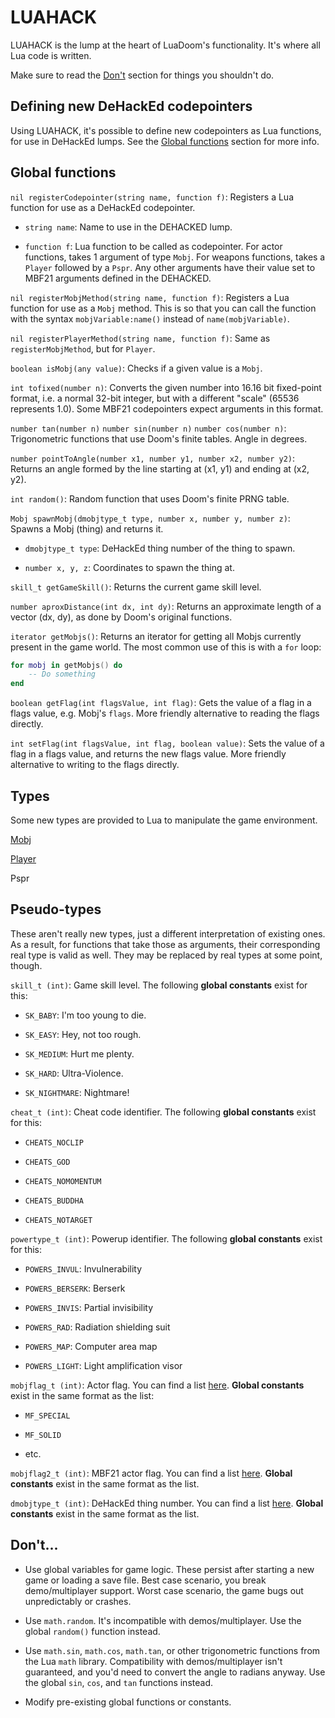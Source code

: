 # LUAHACK

LUAHACK is the lump at the heart of LuaDoom's functionality. It's where all Lua code is written.

Make sure to read the [Don't](#dont) section for things you shouldn't do.

## Defining new DeHackEd codepointers

Using LUAHACK, it's possible to define new codepointers as Lua functions, for use in DeHackEd lumps. See the [Global functions](#global-functions) section for more info.

## Global functions

`nil registerCodepointer(string name, function f)`: Registers a Lua function for use as a DeHackEd codepointer.

 - `string name`: Name to use in the DEHACKED lump.

 - `function f`: Lua function to be called as codepointer. For actor functions, takes 1 argument of type `Mobj`. For weapons functions, takes a `Player` followed by a `Pspr`. Any other arguments have their value set to MBF21 arguments defined in the DEHACKED.

`nil registerMobjMethod(string name, function f)`: Registers a Lua function for use as a `Mobj` method. This is so that you can call the function with the syntax `mobjVariable:name()` instead of `name(mobjVariable)`.

`nil registerPlayerMethod(string name, function f)`: Same as `registerMobjMethod`, but for `Player`.

`boolean isMobj(any value)`: Checks if a given value is a `Mobj`.

`int tofixed(number n)`: Converts the given number into 16.16 bit fixed-point format, i.e. a normal 32-bit integer, but with a different "scale" (65536 represents 1.0). Some MBF21 codepointers expect arguments in this format.

`number tan(number n)`
`number sin(number n)`
`number cos(number n)`: Trigonometric functions that use Doom's finite tables. Angle in degrees.

`number pointToAngle(number x1, number y1, number x2, number y2)`: Returns an angle formed by the line starting at (x1, y1) and ending at (x2, y2).

`int random()`: Random function that uses Doom's finite PRNG table.

`Mobj spawnMobj(dmobjtype_t type, number x, number y, number z)`: Spawns a Mobj (thing) and returns it.

- `dmobjtype_t type`: DeHackEd thing number of the thing to spawn.

- `number x, y, z`: Coordinates to spawn the thing at.

`skill_t getGameSkill()`: Returns the current game skill level.

`number aproxDistance(int dx, int dy)`: Returns an approximate length of a vector (dx, dy), as done by Doom's original functions.

`iterator getMobjs()`: Returns an iterator for getting all Mobjs currently present in the game world. The most common use of this is with a `for` loop:

```lua
for mobj in getMobjs() do
    -- Do something
end
```

`boolean getFlag(int flagsValue, int flag)`: Gets the value of a flag in a flags value, e.g. Mobj's `flags`. More friendly alternative to reading the flags directly.

`int setFlag(int flagsValue, int flag, boolean value)`: Sets the value of a flag in a flags value, and returns the new flags value. More friendly alternative to writing to the flags directly.

## Types

Some new types are provided to Lua to manipulate the game environment.

[Mobj](mobj.md)

[Player](player.md)

Pspr

## Pseudo-types

These aren't really new types, just a different interpretation of existing ones. As a result, for functions that take those as arguments, their corresponding real type is valid as well. They may be replaced by real types at some point, though.

`skill_t (int)`: Game skill level. The following **global constants** exist for this:

- `SK_BABY`: I'm too young to die.

- `SK_EASY`: Hey, not too rough.

- `SK_MEDIUM`: Hurt me plenty.

- `SK_HARD`: Ultra-Violence.

- `SK_NIGHTMARE`: Nightmare!

`cheat_t (int)`: Cheat code identifier. The following **global constants** exist for this:

- `CHEATS_NOCLIP`

- `CHEATS_GOD`

- `CHEATS_NOMOMENTUM`

- `CHEATS_BUDDHA`

- `CHEATS_NOTARGET`

`powertype_t (int)`: Powerup identifier. The following **global constants** exist for this:

- `POWERS_INVUL`: Invulnerability

- `POWERS_BERSERK`: Berserk

- `POWERS_INVIS`: Partial invisibility

- `POWERS_RAD`: Radiation shielding suit

- `POWERS_MAP`: Computer area map

- `POWERS_LIGHT`: Light amplification visor

`mobjflag_t (int)`: Actor flag. You can find a list [here](/src/p_mobj.h#L108). **Global constants** exist in the same format as the list:

- `MF_SPECIAL`

- `MF_SOLID`

- etc.

`mobjflag2_t (int)`: MBF21 actor flag. You can find a list [here](/src/p_mobj.h#L202). **Global constants** exist in the same format as the list.

`dmobjtype_t (int)`: DeHackEd thing number. You can find a list [here](/src/info.h#L1294). **Global constants** exist in the same format as the list.

## Don't...

- Use global variables for game logic. These persist after starting a new game or loading a save file. Best case scenario, you break demo/multiplayer support. Worst case scenario, the game bugs out unpredictably or crashes.

- Use `math.random`. It's incompatible with demos/multiplayer. Use the global `random()` function instead.

- Use `math.sin`, `math.cos`, `math.tan`, or other trigonometric functions from the Lua `math` library. Compatibility with demos/multiplayer isn't guaranteed, and you'd need to convert the angle to radians anyway. Use the global `sin`, `cos`, and `tan` functions instead.

- Modify pre-existing global functions or constants.
